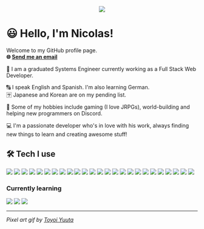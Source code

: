 <p align="center">
  <img src="https://64.media.tumblr.com/2b0ec5e7d4763b0cc6aaba6982be379c/tumblr_occujlvMQE1qze3hdo1_r2_500.gifv" />
</p>

# 😃 Hello, I'm Nicolas!

Welcome to my GitHub profile page.  
**🌐 <a href="mailto:nicolas.hurtado.d@gmail.com">Send me an email</a>**

📐 I am a graduated Systems Engineer currently working as a Full Stack Web Developer.   

🔠 󠁧󠁢󠁥󠁮󠁧󠁿I speak English and Spanish. I'm also learning German.   
🈂️ Japanese and Korean are on my pending list.

👾 Some of my hobbies include gaming (I love JRPGs), world-building and helping new programmers on Discord.

💻 I'm a passionate developer who's in love with his work, always finding new things to learn and creating awesome stuff!

## 🛠 Tech I use

![](https://img.shields.io/badge/-JavaScript+TypeScript-544E21?style=flat-square)
![](https://img.shields.io/badge/-React-245966?style=flat-square)
![](https://img.shields.io/badge/-Node-1F5D1F?style=flat-square)
![](https://img.shields.io/badge/-Next-333333?style=flat-square)
![](https://img.shields.io/badge/-Express-1B0308?style=flat-square)
![](https://img.shields.io/badge/-Adonis-430A16?style=flat-square)
![](https://img.shields.io/badge/-NestJS-1F5D1F?style=flat-square)
![](https://img.shields.io/badge/-Webpack-0000FF?style=flat-square)
![](https://img.shields.io/badge/-MySQL/Pg-00599C?style=flat-square)
![](https://img.shields.io/badge/-Firebase%20RDB-333333?style=flat-square)
![](https://img.shields.io/badge/-Redis-1B0308?style=flat-square)
![](https://img.shields.io/badge/-Nginx-103BBB?style=flat-square)
![](https://img.shields.io/badge/-Docker-430098?style=flat-square)
![](https://img.shields.io/badge/-AWS+Heroku+DO-0052A3?style=flat-square)
![](https://img.shields.io/badge/-Mocha-514A2A?style=flat-square)
![](https://img.shields.io/badge/-Chai-214A69?style=flat-square)
![](https://img.shields.io/badge/-Sinon-972907?style=flat-square)
![](https://img.shields.io/badge/-Jest-144D1B?style=flat-square)
![](https://img.shields.io/badge/-Enzyme-430098?style=flat-square)
![](https://img.shields.io/badge/-Istanbul.js-0000FF?style=flat-square)
![](https://img.shields.io/badge/-Figma-972907?style=flat-square)
![](https://img.shields.io/badge/-Photoshop-010A90?style=flat-square)
![](https://img.shields.io/badge/-C++-00599C?style=flat-square)
![](https://img.shields.io/badge/-Qt5-144D1B?style=flat-square)
![](https://img.shields.io/badge/-Basic%20R&S%20with%20Cisco%20devices-004770?style=flat-square)

### Currently learning
![](https://img.shields.io/badge/-Go-214A69?style=flat-square)
![](https://img.shields.io/badge/-Apollo/GraphQL-103BBB?style=flat-square)
![](https://img.shields.io/badge/-Kubernetes-0A5085?style=flat-square)

<hr/>

*Pixel art gif by <a href="https://1041uuu.tumblr.com/">Toyoi Yuuta</a>*
